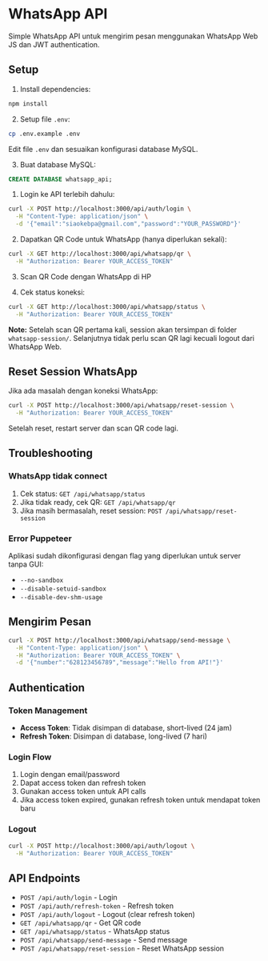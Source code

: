 # WhatsApp API

Simple WhatsApp API untuk mengirim pesan menggunakan WhatsApp Web JS dan JWT authentication.

## Setup

1. Install dependencies:
```bash
npm install
```

2. Setup file `.env`:
```bash
cp .env.example .env
```
Edit file `.env` dan sesuaikan konfigurasi database MySQL.

3. Buat database MySQL:
```sql
CREATE DATABASE whatsapp_api;
```

1. Login ke API terlebih dahulu:
```bash
curl -X POST http://localhost:3000/api/auth/login \
  -H "Content-Type: application/json" \
  -d '{"email":"siaokebpa@gmail.com","password":"YOUR_PASSWORD"}'
```

2. Dapatkan QR Code untuk WhatsApp (hanya diperlukan sekali):
```bash
curl -X GET http://localhost:3000/api/whatsapp/qr \
  -H "Authorization: Bearer YOUR_ACCESS_TOKEN"
```

3. Scan QR Code dengan WhatsApp di HP

4. Cek status koneksi:
```bash
curl -X GET http://localhost:3000/api/whatsapp/status \
  -H "Authorization: Bearer YOUR_ACCESS_TOKEN"
```

**Note:** Setelah scan QR pertama kali, session akan tersimpan di folder `whatsapp-session/`. Selanjutnya tidak perlu scan QR lagi kecuali logout dari WhatsApp Web.

## Reset Session WhatsApp

Jika ada masalah dengan koneksi WhatsApp:
```bash
curl -X POST http://localhost:3000/api/whatsapp/reset-session \
  -H "Authorization: Bearer YOUR_ACCESS_TOKEN"
```

Setelah reset, restart server dan scan QR code lagi.

## Troubleshooting

### WhatsApp tidak connect
1. Cek status: `GET /api/whatsapp/status`
2. Jika tidak ready, cek QR: `GET /api/whatsapp/qr`
3. Jika masih bermasalah, reset session: `POST /api/whatsapp/reset-session`

### Error Puppeteer
Aplikasi sudah dikonfigurasi dengan flag yang diperlukan untuk server tanpa GUI:
- `--no-sandbox`
- `--disable-setuid-sandbox`
- `--disable-dev-shm-usage`

## Mengirim Pesan

```bash
curl -X POST http://localhost:3000/api/whatsapp/send-message \
  -H "Content-Type: application/json" \
  -H "Authorization: Bearer YOUR_ACCESS_TOKEN" \
  -d '{"number":"628123456789","message":"Hello from API!"}'
```

## Authentication

### Token Management
- **Access Token**: Tidak disimpan di database, short-lived (24 jam)
- **Refresh Token**: Disimpan di database, long-lived (7 hari)

### Login Flow
1. Login dengan email/password
2. Dapat access token dan refresh token
3. Gunakan access token untuk API calls
4. Jika access token expired, gunakan refresh token untuk mendapat token baru

### Logout
```bash
curl -X POST http://localhost:3000/api/auth/logout \
  -H "Authorization: Bearer YOUR_ACCESS_TOKEN"
```

## API Endpoints

- `POST /api/auth/login` - Login
- `POST /api/auth/refresh-token` - Refresh token
- `POST /api/auth/logout` - Logout (clear refresh token)
- `GET /api/whatsapp/qr` - Get QR code
- `GET /api/whatsapp/status` - WhatsApp status  
- `POST /api/whatsapp/send-message` - Send message
- `POST /api/whatsapp/reset-session` - Reset WhatsApp session
